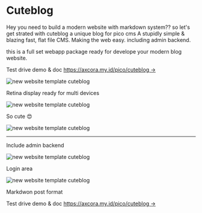 # Cuteblog

Hey you need to build a modern website with markdown system?? so let's get strated with cuteblog a unique blog for pico cms A stupidly simple & blazing fast, flat file CMS.
Making the web easy. including admin backend.

this is a full set webapp package ready for develope your modern blog website.

Test drive demo & doc [https://axcora.my.id/pico/cuteblog →](https://axcora.my.id/pico/cuteblog/)

![new website template cuteblog](https://blogger.googleusercontent.com/img/b/R29vZ2xl/AVvXsEjN8yLkIPxTbl2vV8C2j3IFu9CFiTwRmSXE1ahdiEs06yXTeJyRSX8NBfmSpkRIDmNAFCeYG-LlOBwgBQrwxb7XRQwQ1xy75pTw0oJ90ikAXqNouNrrqHFP0kQGwiQxuIZ8aRTh27diMojUkJh5HVQB_PgOTkkTm-7k2vjRJrwfkG-MXlN3kZO6pZ8VXw/s1440/cuteblog2.png)

Retina display ready for multi devices

![new website template cuteblog](https://blogger.googleusercontent.com/img/b/R29vZ2xl/AVvXsEjzd07HEnidNa5j6BU0MlfvMtbcADQnRrGBanlEcSWuB8sltgy7JAId6u1TLSvXLErmn-wG55QwWiNcbwx9LQU1V-I1aFgJjm2C0n-K1Ln19y5iN7vzK_LQfqATOrgckXZwLj7J5Etp9Q9A03rPpLH_qjy3ysdsN0iCbuFA2_rPz24Z0c95y6NjjOZwLA/s1440/cuteblog1.png)

So cute 😍

![new website template cuteblog](https://blogger.googleusercontent.com/img/b/R29vZ2xl/AVvXsEiWTKQXcvhBWTQJlrjVOeFnuc2IfvduhYAdq-_UlnP2Q4sU1BXFOwCN2UqBluMZe5QSgyL6VzsiI2-eiiF0Bc9eDsYBlL727y5myprr53AbQfjLBEOaBdmV2tqvev4i2GVBvjFVhJRVwYlvqEzygM5KWSzGU5gV1RY5hUFI5AVCjOJzRcnSa0dtjgVQHg/s1440/cuteblog3.png)

-------

Include admin backend 

![new website template cuteblog](https://blogger.googleusercontent.com/img/b/R29vZ2xl/AVvXsEiu8Jjj7gEUMZY-OGP5ZbLqbyDQLIofywFltulki8GetFz6efC1hQiJ_MzsNB6HwplmCIsonPBpuSimQF0ED_F0QGFYhXaKPvCqe8lsMWNAYVmM2526UforcmuJuuU_Q7qPEs8K51HFDND5C2gtEHGofbEFwz_Lydb0HBUy2nq6TYwSU3bqYQy-YxMNxA/s1366/free%20website%20template%20tema%20gratis%20download%20cuteblog%20(2).png)

Login area

![new website template cuteblog](https://blogger.googleusercontent.com/img/b/R29vZ2xl/AVvXsEjeIbmXY2_fqhWpkBCGjdDf0uubIDeQn7f39SwyMYcjiK_qJPCgiN1aVc84gBmDmXlmV4laI4C2GxUDYAeyqI7lV92ZvdmDvBYIlGklvZQWPvkxgyHMofx9YxM196D5gzsq_BsiP4ytx6US7fNbuzrxjDtrje0Au90Z8OgT7HdSNnUD3dgZa7zmY-P_9g/s1366/free%20website%20template%20tema%20gratis%20download%20cuteblog%20(1).png)

Markdwon post format

Test drive demo & doc [https://axcora.my.id/pico/cuteblog →](https://axcora.my.id/pico/cuteblog/)